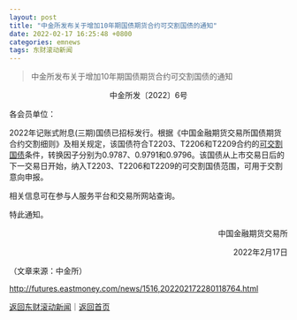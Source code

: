 ```yaml
---
layout: post
title: "中金所发布关于增加10年期国债期货合约可交割国债的通知"
date: 2022-02-17 16:25:48 +0800
categories: emnews
tags: 东财滚动新闻
---
```

> 中金所发布关于增加10年期国债期货合约可交割国债的通知

<p style="text-align:center;">中金所发〔2022〕6号</p><p>各会员单位：</p><p>2022年记账式附息(三期)国债已招标发行。根据《中国金融期货交易所国债期货合约交割细则》及相关规定，该国债符合T2203、T2206和T2209合约的<span id="Info.3232"><a href="http://data.eastmoney.com/tf/tf.html" class="infokey">可交割国债</a></span>条件，转换因子分别为0.9787、0.9791和0.9796。该国债从上市交易日后的下一交易日开始，纳入T2203、T2206和T2209的可交割国债范围，可用于交割意向申报。</p><p>相关信息可在参与人服务平台和交易所网站查询。</p><p>特此通知。</p><p style="text-align:right;">中国金融期货交易所</p><p style="text-align:right;">2022年2月17日</p><p class="em_media">（文章来源：中金所）</p>

<http://futures.eastmoney.com/news/1516,202202172280118764.html>

[返回东财滚动新闻](//finews.withounder.com/emnews/)｜[返回首页](//finews.withounder.com/)